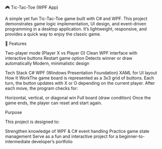 
 🎮 Tic-Tac-Toe (WPF App)

A simple yet fun Tic-Tac-Toe game built with C# and WPF. This project demonstrates game logic implementation, UI design, and event-driven programming in a desktop application. It’s lightweight, responsive, and provides a quick way to enjoy the classic game.



 🚀 Features

 Two-player mode (Player X vs Player O)
 Clean WPF interface with interactive buttons
 Restart game option
 Detects winner or draw automatically
 Modern, minimalistic design

 Tech Stack
C#
  WPF (Windows Presentation Foundation)
  XAML for UI layout
  How It WorkThe game board is represented as a 3x3 grid of buttons.
  Each turn, the button updates with X or O depending on the current player.
  After each move, the program checks for:

   Horizontal, vertical, or diagonal win
   Full board (draw condition)
 Once the game ends, the player can reset and start again.



 Purpose

This project is designed to:

 Strengthen knowledge of WPF & C# event handling
 Practice game state management
 Serve as a fun and interactive project for a beginner-to-intermediate developer’s portfolio


